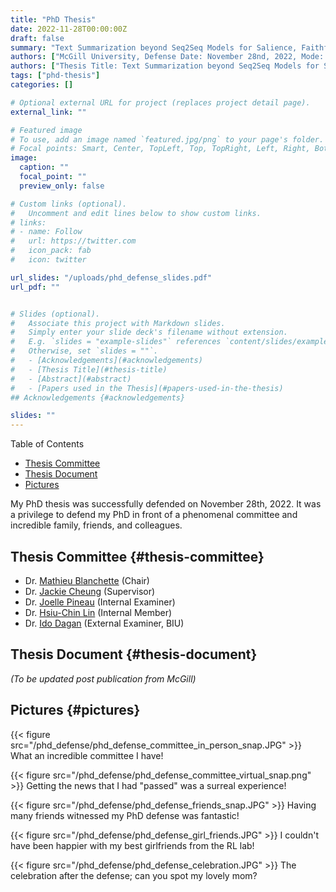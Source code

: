 ```yaml
---
title: "PhD Thesis"
date: 2022-11-28T00:00:00Z
draft: false
summary: "Text Summarization beyond Seq2Seq Models for Salience, Faithfulness, and Factuality"
authors: ["McGill University, Defense Date: November 28nd, 2022, Mode: Hybrid"]
authors: ["Thesis Title: Text Summarization beyond Seq2Seq Models for Salience, Faithfulness, and Factuality"]
tags: ["phd-thesis"]
categories: []

# Optional external URL for project (replaces project detail page).
external_link: ""

# Featured image
# To use, add an image named `featured.jpg/png` to your page's folder.
# Focal points: Smart, Center, TopLeft, Top, TopRight, Left, Right, BottomLeft, Bottom, BottomRight.
image:
  caption: ""
  focal_point: ""
  preview_only: false

# Custom links (optional).
#   Uncomment and edit lines below to show custom links.
# links:
# - name: Follow
#   url: https://twitter.com
#   icon_pack: fab
#   icon: twitter

url_slides: "/uploads/phd_defense_slides.pdf"
url_pdf: ""


# Slides (optional).
#   Associate this project with Markdown slides.
#   Simply enter your slide deck's filename without extension.
#   E.g. `slides = "example-slides"` references `content/slides/example-slides.md`.
#   Otherwise, set `slides = ""`.
#   - [Acknowledgements](#acknowledgements)
#   - [Thesis Title](#thesis-title)
#   - [Abstract](#abstract)
#   - [Papers used in the Thesis](#papers-used-in-the-thesis)
## Acknowledgements {#acknowledgements}

slides: ""
---
```


<div class="ox-hugo-toc toc">

<div class="heading">Table of Contents</div>

- [Thesis Committee](#thesis-committee)
- [Thesis Document](#thesis-document)
- [Pictures](#pictures)

</div>
<!--endtoc-->

My PhD thesis was successfully defended on November 28th, 2022. It was a privilege to defend my PhD in front of a phenomenal committee and incredible family, friends, and colleagues.



## Thesis Committee {#thesis-committee}

-   Dr. [Mathieu Blanchette](https://www.cs.mcgill.ca/~blanchem/) (Chair)
-   Dr. [Jackie Cheung](https://www.cs.mcgill.ca/~jcheung/) (Supervisor)
-   Dr. [Joelle Pineau](https://www.cs.mcgill.ca/~jpineau/) (Internal Examiner)
-   Dr. [Hsiu-Chin Lin](https://sites.google.com/site/hsiuchinlin/) (Internal Member)
-   Dr. [Ido Dagan](https://u.cs.biu.ac.il/~dagani/) (External Examiner, BIU)


## Thesis Document {#thesis-document}

_(To be updated post publication from McGill)_



## Pictures {#pictures}

{{< figure src="/phd_defense/phd_defense_committee_in_person_snap.JPG" >}}
What an incredible committee I have!

{{< figure src="/phd_defense/phd_defense_committee_virtual_snap.png" >}}
Getting the news that I had "passed" was a surreal experience!

{{< figure src="/phd_defense/phd_defense_friends_snap.JPG" >}}
Having many friends witnessed my PhD defense was fantastic!

{{< figure src="/phd_defense/phd_defense_girl_friends.JPG" >}}
I couldn't have been happier with my best girlfriends from the RL lab!

{{< figure src="/phd_defense/phd_defense_celebration.JPG" >}}
The celebration after the defense; can you spot my lovely mom?